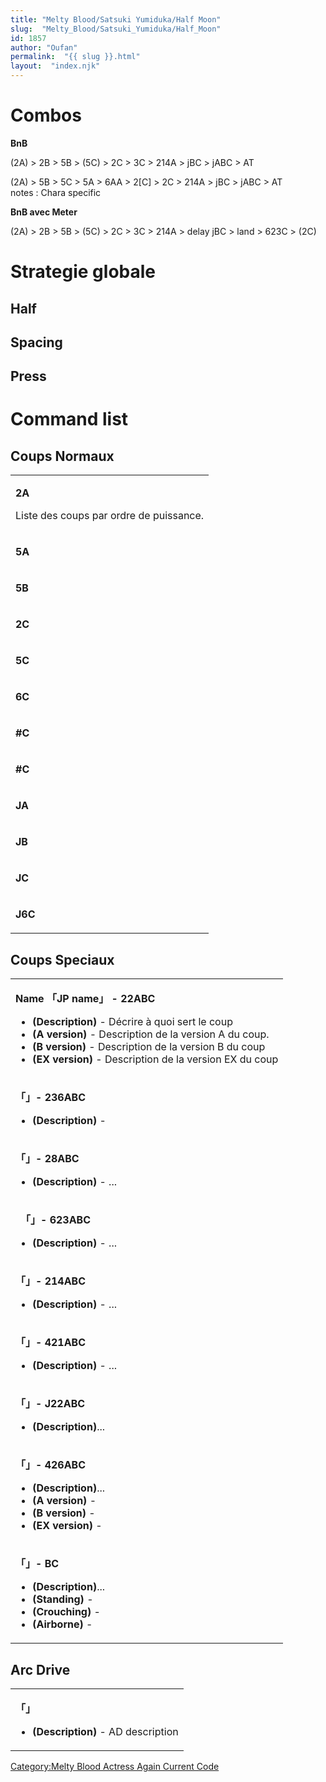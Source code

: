 ```yaml
---
title: "Melty Blood/Satsuki Yumiduka/Half Moon"
slug:  "Melty_Blood/Satsuki_Yumiduka/Half_Moon"
id: 1857
author: "Oufan"
permalink:  "{{ slug }}.html"
layout:  "index.njk"
---
```


# Combos

**BnB**

(2A) \> 2B \> 5B \> (5C) \> 2C \> 3C \> 214A \> jBC \> jABC \> AT

  
(2A) \> 5B \> 5C \> 5A \> 6AA \> 2\[C\] \> 2C \> 214A \> jBC \> jABC \>
AT  
notes : Chara specific

**BnB avec Meter**

(2A) \> 2B \> 5B \> (5C) \> 2C \> 3C \> 214A \> delay jBC \> land \>
623C \> (2C)

# Strategie globale

## Half

## Spacing

## Press

# Command list

## Coups Normaux

<table>
<tbody>
<tr class="odd">
<td><p><strong>2A</strong></p>
<p>Liste des coups par ordre de puissance.</p></td>
</tr>
<tr class="even">
<td><p><strong>5A</strong></p></td>
</tr>
<tr class="odd">
<td><p><strong>5B</strong></p></td>
</tr>
<tr class="even">
<td><p><strong>2C</strong></p></td>
</tr>
<tr class="odd">
<td><p><strong>5C</strong></p></td>
</tr>
<tr class="even">
<td><p><strong>6C</strong></p></td>
</tr>
<tr class="odd">
<td><p><strong>#C</strong></p></td>
</tr>
<tr class="even">
<td><p><strong>#C</strong></p></td>
</tr>
<tr class="odd">
<td><p><strong>JA</strong></p></td>
</tr>
<tr class="even">
<td><p><strong>JB</strong></p></td>
</tr>
<tr class="odd">
<td><p><strong>JC</strong></p></td>
</tr>
<tr class="even">
<td><p><strong>J6C</strong></p></td>
</tr>
</tbody>
</table>

## Coups Speciaux

<table>
<tbody>
<tr class="odd">
<td><p><strong>Name 「JP name」 - 22ABC</strong></p>
<ul>
<li><strong>(Description)</strong> - Décrire à quoi sert le coup</li>
<li><strong>(A version)</strong> - Description de la version A du
coup.</li>
<li><strong>(B version)</strong> - Description de la version B du
coup</li>
<li><strong>(EX version)</strong> - Description de la version EX du
coup</li>
</ul></td>
</tr>
<tr class="even">
<td><p><strong>「」- 236ABC</strong></p>
<ul>
<li><strong>(Description)</strong> -</li>
</ul></td>
</tr>
<tr class="odd">
<td><p><strong>「」- 28ABC</strong></p>
<ul>
<li><strong>(Description)</strong> - ...</li>
</ul></td>
</tr>
<tr class="even">
<td><p><strong>　「」- 623ABC</strong></p>
<ul>
<li><strong>(Description)</strong> - ...</li>
</ul></td>
</tr>
<tr class="odd">
<td><p><strong>「」- 214ABC</strong></p>
<ul>
<li><strong>(Description)</strong> - ...</li>
</ul></td>
</tr>
<tr class="even">
<td><p><strong>「」- 421ABC</strong></p>
<ul>
<li><strong>(Description)</strong> - ...</li>
</ul></td>
</tr>
<tr class="odd">
<td><p><strong>「」- J22ABC</strong></p>
<ul>
<li><strong>(Description)</strong>...</li>
</ul></td>
</tr>
<tr class="even">
<td><p><strong>「」- 426ABC</strong></p>
<ul>
<li><strong>(Description)</strong>...</li>
<li><strong>(A version)</strong> -</li>
<li><strong>(B version)</strong> -</li>
<li><strong>(EX version)</strong> -</li>
</ul></td>
</tr>
<tr class="odd">
<td><p><strong>「」- BC</strong></p>
<ul>
<li><strong>(Description)</strong>...</li>
<li><strong>(Standing)</strong> -</li>
<li><strong>(Crouching)</strong> -</li>
<li><strong>(Airborne)</strong> -</li>
</ul></td>
</tr>
</tbody>
</table>

## Arc Drive

<table>
<tbody>
<tr class="odd">
<td><p><strong>「」</strong></p>
<ul>
<li><strong>(Description)</strong> - AD description</li>
</ul></td>
</tr>
</tbody>
</table>

[Category:Melty Blood Actress Again Current
Code](Category:Melty_Blood_Actress_Again_Current_Code "wikilink")
